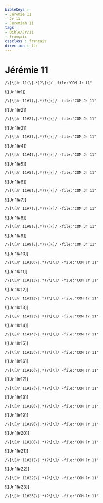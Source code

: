 ```yaml
---
bibleKeys : 
- Jérémie 11
- Jr 11
- Jeremiah 11
tags : 
- Bible/Jr/11
- français
cssclass : français
direction : ltr
---
```


# Jérémie 11

```query
/\[\[Jr 11(\|.*)?\]\]/ -file:"COM Jr 11"
```



![[Jr 11#1]]

```query
/\[\[Jr 11#1(\|.*)?\]\]/ -file:"COM Jr 11"
```

![[Jr 11#2]]

```query
/\[\[Jr 11#2(\|.*)?\]\]/ -file:"COM Jr 11"
```

![[Jr 11#3]]

```query
/\[\[Jr 11#3(\|.*)?\]\]/ -file:"COM Jr 11"
```

![[Jr 11#4]]

```query
/\[\[Jr 11#4(\|.*)?\]\]/ -file:"COM Jr 11"
```

![[Jr 11#5]]

```query
/\[\[Jr 11#5(\|.*)?\]\]/ -file:"COM Jr 11"
```

![[Jr 11#6]]

```query
/\[\[Jr 11#6(\|.*)?\]\]/ -file:"COM Jr 11"
```

![[Jr 11#7]]

```query
/\[\[Jr 11#7(\|.*)?\]\]/ -file:"COM Jr 11"
```

![[Jr 11#8]]

```query
/\[\[Jr 11#8(\|.*)?\]\]/ -file:"COM Jr 11"
```

![[Jr 11#9]]

```query
/\[\[Jr 11#9(\|.*)?\]\]/ -file:"COM Jr 11"
```

![[Jr 11#10]]

```query
/\[\[Jr 11#10(\|.*)?\]\]/ -file:"COM Jr 11"
```

![[Jr 11#11]]

```query
/\[\[Jr 11#11(\|.*)?\]\]/ -file:"COM Jr 11"
```

![[Jr 11#12]]

```query
/\[\[Jr 11#12(\|.*)?\]\]/ -file:"COM Jr 11"
```

![[Jr 11#13]]

```query
/\[\[Jr 11#13(\|.*)?\]\]/ -file:"COM Jr 11"
```

![[Jr 11#14]]

```query
/\[\[Jr 11#14(\|.*)?\]\]/ -file:"COM Jr 11"
```

![[Jr 11#15]]

```query
/\[\[Jr 11#15(\|.*)?\]\]/ -file:"COM Jr 11"
```

![[Jr 11#16]]

```query
/\[\[Jr 11#16(\|.*)?\]\]/ -file:"COM Jr 11"
```

![[Jr 11#17]]

```query
/\[\[Jr 11#17(\|.*)?\]\]/ -file:"COM Jr 11"
```

![[Jr 11#18]]

```query
/\[\[Jr 11#18(\|.*)?\]\]/ -file:"COM Jr 11"
```

![[Jr 11#19]]

```query
/\[\[Jr 11#19(\|.*)?\]\]/ -file:"COM Jr 11"
```

![[Jr 11#20]]

```query
/\[\[Jr 11#20(\|.*)?\]\]/ -file:"COM Jr 11"
```

![[Jr 11#21]]

```query
/\[\[Jr 11#21(\|.*)?\]\]/ -file:"COM Jr 11"
```

![[Jr 11#22]]

```query
/\[\[Jr 11#22(\|.*)?\]\]/ -file:"COM Jr 11"
```

![[Jr 11#23]]

```query
/\[\[Jr 11#23(\|.*)?\]\]/ -file:"COM Jr 11"
```

